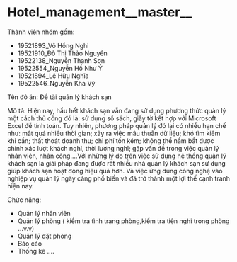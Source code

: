# Hotel_management__master__
Thành viên nhóm gồm:
  + 19521893_Võ Hồng Nghi
  + 19521910_Đỗ Thị Thảo Nguyển
  + 19522138_Nguyễn Thanh Sơn
  + 19522554_Nguyễn Hồ Như Ý
  + 19521894_Lê Hữu Nghĩa
  + 19522546_Nguyễn Kha Vỹ
  
Tên đô án: Đề tài quản lý khách sạn

Mô tả: Hiện nay, hầu hết khách sạn vẫn đang sử dụng phương thức quản lý một cách thủ công đó là: sử dụng sổ sách, giấy tờ kết hợp với Microsoft Excel để tính toán. Tuy nhiên, phương pháp quản lý đó lại có nhiều hạn chế như: mất quá nhiều thời gian; xảy ra việc mâu thuẫn dữ liệu; khó tìm kiếm khi cần; thất thoát doanh thu; chi phí tốn kém; không thể nắm bắt được chính xác lượt khách nghỉ, thời lượng nghỉ; gặp vấn đề trong việc quản lý nhân viên, nhân công….Với những lý do trên việc sử dụng hệ thống quản lý khách sạn là giải pháp đang được rất nhiều nhà quản lý khách sạn sử dụng giúp khách sạn hoạt động hiệu quả hơn. Và việc ứng dụng công nghệ vào nghiệp vụ quản lý ngày càng phổ biến và đã trở thành một lợi thế cạnh tranh hiện nay.

Chức năng:

 + Quản lý nhân viên
 + Quản lý phòng ( kiểm tra tình trạng phòng,kiểm tra tiện nghi trong phòng ...v.v)
 + Quản lý đặt phòng
 + Báo cáo
 + Thống kê ....

